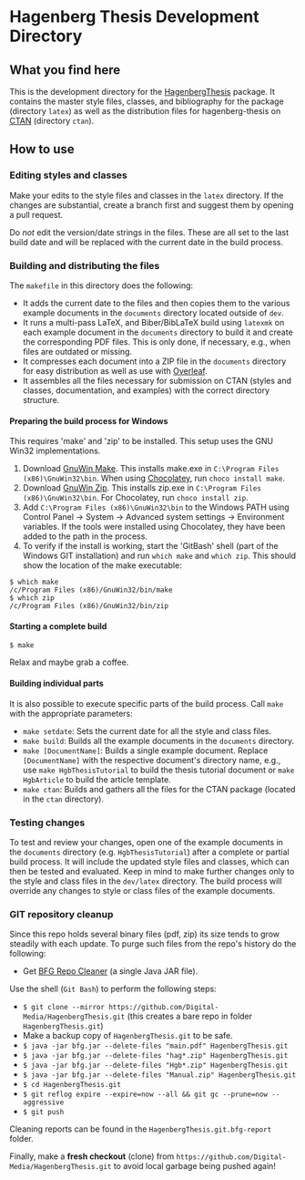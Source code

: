 # Hagenberg Thesis Development Directory

## What you find here

This is the development directory for the [HagenbergThesis](https://github.com/Digital-Media/HagenbergThesis) package. It contains the master style files, classes, and bibliography for the package (directory `latex`) as well as the distribution files for hagenberg-thesis on [CTAN](https://ctan.org/pkg/hagenberg-thesis) (directory `ctan`).

## How to use

### Editing styles and classes

Make your edits to the style files and classes in the `latex` directory. If the changes are substantial, create a branch first and suggest them by opening a pull request.

Do *not* edit the version/date strings in the files. These are all set to the last build date and will be replaced with the current date in the build process.

### Building and distributing the files

The `makefile` in this directory does the following:

- It adds the current date to the files and then copies them to the various example documents in the `documents` directory located outside of `dev`.
- It runs a multi-pass LaTeX, and Biber/BibLaTeX build using `latexmk` on each example document in the `documents` directory to build it and create the corresponding PDF files. This is only done, if necessary, e.g., when files are outdated or missing.
- It compresses each document into a ZIP file in the `documents` directory for easy distribution as well as use with [Overleaf](https://www.overleaf.com/).
- It assembles all the files necessary for submission on CTAN (styles and classes, documentation, and examples) with the correct directory structure.

#### Preparing the build process for Windows

This requires 'make' and 'zip' to be installed. This setup uses the GNU Win32 implementations.

1. Download [GnuWin Make](http://gnuwin32.sourceforge.net/downlinks/make.php). This installs make.exe in `C:\Program Files (x86)\GnuWin32\bin`. When using [Chocolatey](https://chocolatey.org/), run `choco install make`.
2. Download [GnuWin Zip](http://gnuwin32.sourceforge.net/downlinks/zip.php). This installs zip.exe in `C:\Program Files (x86)\GnuWin32\bin`. For Chocolatey, run `choco install zip`.
3. Add `C:\Program Files (x86)\GnuWin32\bin` to the Windows PATH using Control Panel -> System -> Advanced system settings -> Environment variables. If the tools were installed using Chocolatey, they have been added to the path in the process.
4. To verify if the install is working, start the 'GitBash' shell (part of the Windows GIT installation) and run `which make` and `which zip`. This should show the location of the make executable:
```
$ which make
/c/Program Files (x86)/GnuWin32/bin/make
$ which zip
/c/Program Files (x86)/GnuWin32/bin/zip
```

#### Starting a complete build

```
$ make
```

Relax and maybe grab a coffee.

#### Building individual parts

It is also possible to execute specific parts of the build process. Call `make` with the appropriate parameters:

- `make setdate`: Sets the current date for all the style and class files.
- `make build`: Builds all the example documents in the `documents` directory.
- `make [DocumentName]`: Builds a single example document. Replace `[DocumentName]` with the respective document's directory name, e.g., use `make HgbThesisTutorial` to build the thesis tutorial document or `make HgbArticle` to build the article template.
- `make ctan`: Builds and gathers all the files for the CTAN package (located in the `ctan` directory).

### Testing changes

To test and review your changes, open one of the example documents in the `documents` directory (e.g. `HgbThesisTutorial`) after a complete or partial build process. It will include the updated style files and classes, which can then be tested and evaluated. Keep in mind to make further changes only to the style and class files in the `dev/latex` directory. The build process will override any changes to style or class files of the example documents.

### GIT repository cleanup

Since this repo holds several binary files (pdf, zip) its size tends to grow steadily with each update. 
To purge such files from the repo's history do the following:

- Get [BFG Repo Cleaner](https://rtyley.github.io/bfg-repo-cleaner/) (a single Java JAR file).

Use the shell (``Git Bash``) to perform the following steps:

- ``$ git clone --mirror https://github.com/Digital-Media/HagenbergThesis.git`` (this creates a bare repo in folder ``HagenbergThesis.git``)
- Make a backup copy of ``HagenbergThesis.git`` to be safe.
- ``$ java -jar bfg.jar --delete-files "main.pdf" HagenbergThesis.git``
- ``$ java -jar bfg.jar --delete-files "hag*.zip" HagenbergThesis.git``
- ``$ java -jar bfg.jar --delete-files "Hgb*.zip" HagenbergThesis.git``
- ``$ java -jar bfg.jar --delete-files "Manual.zip" HagenbergThesis.git``
- ``$ cd HagenbergThesis.git``
- ``$ git reflog expire --expire=now --all && git gc --prune=now --aggressive``
- ``$ git push``

Cleaning reports can be found in the ``HagenbergThesis.git.bfg-report`` folder.

Finally, make a **fresh checkout** (clone) from ``https://github.com/Digital-Media/HagenbergThesis.git`` to avoid
local garbage being pushed again!
